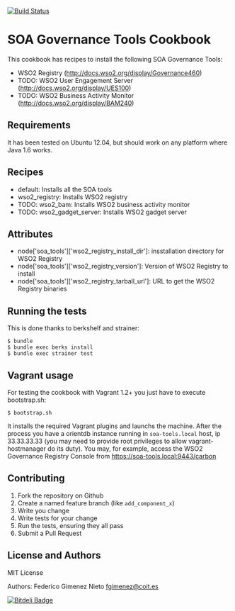 [![Build Status](https://travis-ci.org/fgimenez/soa-tools-cookbook.png)](https://travis-ci.org/fgimenez/soa-tools-cookbook)

SOA Governance Tools Cookbook
=================
This cookbook has recipes to install the following SOA Governance Tools:

* WSO2 Registry (http://docs.wso2.org/display/Governance460)
* TODO: WSO2 User Engagement Server (http://docs.wso2.org/display/UES100)
* TODO: WSO2 Business Activity Monitor (http://docs.wso2.org/display/BAM240)

Requirements
------------

It has been tested on Ubuntu 12.04, but should work on any platform where Java 1.6 works. 

Recipes
-------
* default: Installs all the SOA tools
* wso2_registry: Installs WSO2 registry
* TODO: wso2_bam: Installs WSO2 business activity monitor
* TODO: wso2_gadget_server: Installs WSO2 gadget server

Attributes
----------
* node['soa_tools']['wso2_registry_install_dir']: insstallation directory for WSO2 Registry
* node['soa_tools']['wso2_registry_version']: Version of WSO2 Registry to install
* node['soa_tools']['wso2_registry_tarball_url']: URL to get the WSO2 Registry binaries


Running the tests
-----------------

This is done thanks to berkshelf and strainer:

    $ bundle
    $ bundle exec berks install
    $ bundle exec strainer test

Vagrant usage
-------------

For testing the cookbook with Vagrant 1.2+ you just have to execute bootstrap.sh:

    $ bootstrap.sh

It installs the required Vagrant plugins and launchs the machine. After the process you have a orientdb instance running in ```soa-tools.local``` host, ip 33.33.33.33 (you may need to provide root privileges to allow vagrant-hostmanager do its duty). You may, for example, access the WSO2 Governance Registry Console from https://soa-tools.local:9443/carbon

Contributing
------------

1. Fork the repository on Github
2. Create a named feature branch (like `add_component_x`)
3. Write you change
4. Write tests for your change
5. Run the tests, ensuring they all pass
6. Submit a Pull Request

License and Authors
-------------------
MIT License

Authors: Federico Gimenez Nieto <fgimenez@coit.es>


[![Bitdeli Badge](https://d2weczhvl823v0.cloudfront.net/fgimenez/soa-tools-cookbook/trend.png)](https://bitdeli.com/free "Bitdeli Badge")

